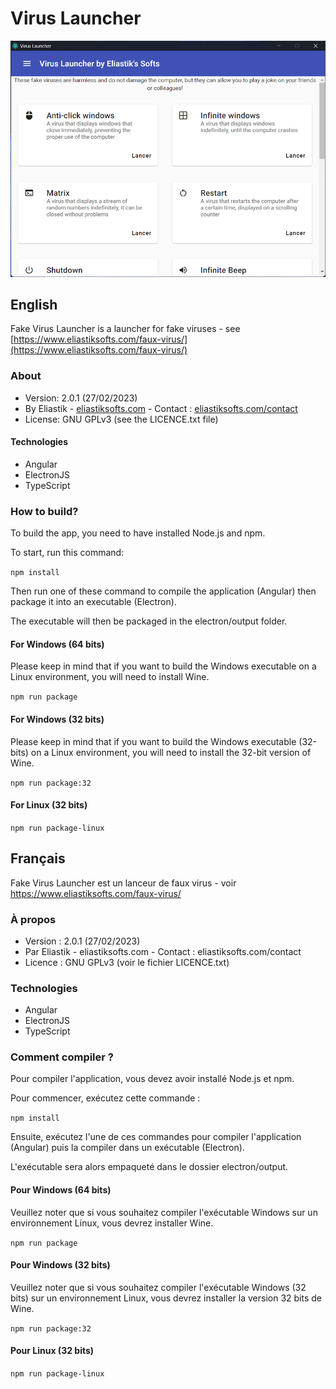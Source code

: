 # Virus Launcher

<img src="https://raw.githubusercontent.com/Eliastik/fake-virus-launcher/master/screenshot.png" width="640" alt="Screenshot" />

## English

Fake Virus Launcher is a launcher for fake viruses - see [https://www.eliastiksofts.com/faux-virus/](https://www.eliastiksofts.com/faux-virus/)

### About

* Version: 2.0.1 (27/02/2023)
* By Eliastik - [eliastiksofts.com](http://eliastiksofts.com) - Contact : [eliastiksofts.com/contact](http://eliastiksofts.com/contact)
* License: GNU GPLv3 (see the LICENCE.txt file)

#### Technologies

* Angular
* ElectronJS
* TypeScript

### How to build?

To build the app, you need to have installed Node.js and npm.

To start, run this command:

`npm install`

Then run one of these command to compile the application (Angular) then package it into an executable (Electron).

The executable will then be packaged in the electron/output folder.

#### For Windows (64 bits)

Please keep in mind that if you want to build the Windows executable on a Linux environment, you will need to install Wine.

`npm run package`

#### For Windows (32 bits)

Please keep in mind that if you want to build the Windows executable (32-bits) on a Linux environment, you will need to install the 32-bit version of Wine.

`npm run package:32`

#### For Linux (32 bits)

`npm run package-linux`

## Français

Fake Virus Launcher est un lanceur de faux virus - voir https://www.eliastiksofts.com/faux-virus/

### À propos
* Version : 2.0.1 (27/02/2023)
* Par Eliastik - eliastiksofts.com - Contact : eliastiksofts.com/contact
* Licence : GNU GPLv3 (voir le fichier LICENCE.txt)

### Technologies

* Angular
* ElectronJS
* TypeScript

### Comment compiler ?

Pour compiler l'application, vous devez avoir installé Node.js et npm.

Pour commencer, exécutez cette commande :

`npm install`

Ensuite, exécutez l'une de ces commandes pour compiler l'application (Angular) puis la compiler dans un exécutable (Electron).

L'exécutable sera alors empaqueté dans le dossier electron/output.

#### Pour Windows (64 bits)

Veuillez noter que si vous souhaitez compiler l'exécutable Windows sur un environnement Linux, vous devrez installer Wine.

`npm run package`

#### Pour Windows (32 bits)

Veuillez noter que si vous souhaitez compiler l'exécutable Windows (32 bits) sur un environnement Linux, vous devrez installer la version 32 bits de Wine.

`npm run package:32`

#### Pour Linux (32 bits)

`npm run package-linux`
